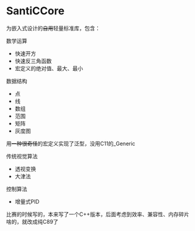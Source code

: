 # SantiCCore

为嵌入式设计的~~自用~~轻量标准库，包含：

数学运算
- 快速开方
- 快速反三角函数
- 宏定义的绝对值、最大、最小

数据结构
- 点
- 线
- 数组
- 范围
- 矩阵
- 灰度图

用~~一种很奇怪~~的宏定义实现了泛型，没用C11的_Generic

传统视觉算法
- 透视变换
- 大津法

控制算法
- 增量式PID

比赛的时候写的，本来写了一个C++版本，后面考虑到效率、兼容性、内存碎片啥的，就改成纯C89了
